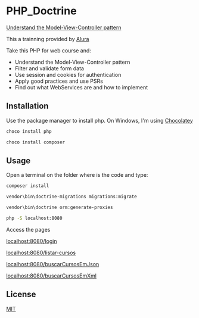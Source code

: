 # PHP_Doctrine
[Understand the Model-View-Controller pattern](https://cursos.alura.com.br/course/php-model-view-controller)

This a trainning provided by [Alura](https://cursos.alura.com.br)

Take this PHP for web course and:
- Understand the Model-View-Controller pattern
- Filter and validate form data
- Use session and cookies for authentication
- Apply good practices and use PSRs
- Find out what WebServices are and how to implement

## Installation

Use the package manager to install php.
On Windows, I'm using [Chocolatey](https://chocolatey.org/)
```bash
choco install php
```
```bash
choco install composer
```

## Usage
Open a terminal on the folder where is the code and type:
```bash
composer install
```
```bash
vendor\bin\doctrine-migrations migrations:migrate
```
```bash
vendor\bin\doctrine orm:generate-proxies
```
```bash
php -S localhost:8080
```

Access the pages

[localhost:8080/login](localhost:8080/login)

[localhost:8080/listar-cursos](localhost:8080/listar-cursos)

[localhost:8080/buscarCursosEmJson](localhost:8080/buscarCursosEmJson)

[localhost:8080/buscarCursosEmXml](localhost:8080/buscarCursosEmXml)


## License
[MIT](https://github.com/GabrielDSousa/MVC_with_PHP/blob/master/LICENSE.md)

